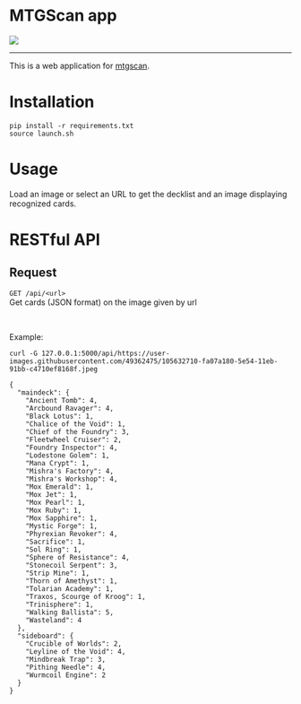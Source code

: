 # MTGScan app
![](https://user-images.githubusercontent.com/49362475/105637347-6098b980-5e6d-11eb-8f19-2e0926b11bb4.png)

---

This is a web application for [mtgscan](https://github.com/fortierq/mtgscan).
# Installation

```
pip install -r requirements.txt  
source launch.sh
```

# Usage

Load an image or select an URL to get the decklist and an image displaying recognized cards.

# RESTful API

## Request

`GET /api/<url>`  
Get cards (JSON format) on the image given by url

<br>

Example:
```
curl -G 127.0.0.1:5000/api/https://user-images.githubusercontent.com/49362475/105632710-fa07a180-5e54-11eb-91bb-c4710ef8168f.jpeg
```

```
{
  "maindeck": {
    "Ancient Tomb": 4, 
    "Arcbound Ravager": 4, 
    "Black Lotus": 1, 
    "Chalice of the Void": 1, 
    "Chief of the Foundry": 3, 
    "Fleetwheel Cruiser": 2, 
    "Foundry Inspector": 4, 
    "Lodestone Golem": 1, 
    "Mana Crypt": 1, 
    "Mishra's Factory": 4, 
    "Mishra's Workshop": 4, 
    "Mox Emerald": 1, 
    "Mox Jet": 1, 
    "Mox Pearl": 1, 
    "Mox Ruby": 1, 
    "Mox Sapphire": 1, 
    "Mystic Forge": 1, 
    "Phyrexian Revoker": 4, 
    "Sacrifice": 1, 
    "Sol Ring": 1, 
    "Sphere of Resistance": 4, 
    "Stonecoil Serpent": 3, 
    "Strip Mine": 1, 
    "Thorn of Amethyst": 1, 
    "Tolarian Academy": 1, 
    "Traxos, Scourge of Kroog": 1, 
    "Trinisphere": 1, 
    "Walking Ballista": 5, 
    "Wasteland": 4
  }, 
  "sideboard": {
    "Crucible of Worlds": 2, 
    "Leyline of the Void": 4, 
    "Mindbreak Trap": 3, 
    "Pithing Needle": 4, 
    "Wurmcoil Engine": 2
  }
}
```
